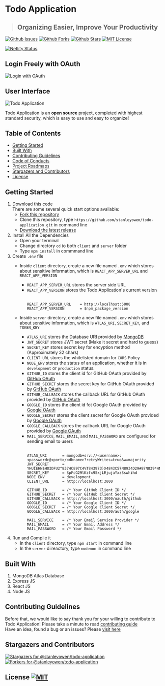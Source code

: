 # Todo Application
> ## Organizing Easier, Improve Your Productivity
[![Github Issues](https://img.shields.io/github/issues/stanleyowen/todo-application?style=flat-square)](https://github.com/stanleyowen/todo-application/issues)
[![Github Forks](https://img.shields.io/github/forks/stanleyowen/todo-application?style=flat-square)](https://github.com/stanleyowen/todo-application/network/members)
[![Github Stars](https://img.shields.io/github/stars/stanleyowen/todo-application?style=flat-square)](https://github.com/stanleyowen/todo-application/stargazers)
[![MIT License](https://img.shields.io/github/license/stanleyowen/todo-application?style=flat-square)](https://github.com/stanleyowen/todo-application/blob/master/LICENSE)

[![Netlify Status](https://api.netlify.com/api/v1/badges/56772f5c-0c69-41e8-a788-69ca591e70ef/deploy-status)](https://app.netlify.com/sites/todoapp-task/deploys)

## Login Freely with OAuth
![Login with OAuth](https://user-images.githubusercontent.com/69080584/112946431-b3d60380-915f-11eb-9bd3-b138fe13cf86.png)

## User Interface
![Todo Application](https://user-images.githubusercontent.com/69080584/112157665-0708fd00-8c1a-11eb-99fb-0f6a5f5cf29f.png)

Todo Application is an **open source** project, completed with highest standard security, which is easy to use and easy to organize!

## Table of Contents
- [Getting Started](#getting-started)
- [Built With](#built-with)
- [Contributing Guidelines](#contributing-guidelines)
- [Code of Conducts](CODE_OF_CONDUCT.md)
- [Project Roadmaps](https://github.com/stanleyowen/todo-application/projects)
- [Stargazers and Contributors](#stargazers-and-contributors)
- [License](#license)

## Getting Started
1. Download this code<br/>
  There are some several quick start options available:
    - [Fork this repository](https://github.com/stanleyowen/todo-application/fork)
    - Clone this repository, type `https://github.com/stanleyowen/todo-application.git` in command line
    - [Download the latest release](https://github.com/stanleyowen/todo-application/archive/v0.4.3.zip)
2. Install All the Dependencies
    - Open your terminal
    - Change directory `cd` to both `client` and `server` folder
    - Type `npm install` in commmand line
3. Create `.env` file
    - Inside `client` directory, create a new file named `.env` which stores about sensitive information, which is `REACT_APP_SERVER_URL` and `REACT_APP_VERSION`
      - `REACT_APP_SERVER_URL` stores the server side URL
      - `REACT_APP_VERSION` stores the Todo Application's current version<br /><br />
          ```
          REACT_APP_SERVER_URL    = http://localhost:5000
          REACT_APP_VERSION       = $npm_package_version
          ```

    - Inside `server` directory, create a new file named `.env` which stores about sensitive information, which is `ATLAS_URI`, `SECRET_KEY`, and `TOKEN_KEY`
      - `ATLAS_URI` stores the Database URI provided by [MongoDB](https://www.mongodb.com/2)
      - `JWT_SECRET` stores JWT secret (Make it secret and hard to guess)
      - `SECRET_KEY` stores secret key for encyption method (Approximately 32 chars)
      - `CLIENT_URL` stores the whitelisted domain for `CORS` Policy
      - `NODE_ENV` stores the status of an application, whether it is in `development` or `production` status.
      - `GITHUB_ID` stores the client id for GitHub OAuth provided by [GitHub OAuth](https://github.com/settings/applications/new)
      - `GITHUB_SECRET` stores the secret key for GitHub OAuth provided by [GitHub OAuth](https://github.com/settings/applications/new)
      - `GITHUB_CALLBACK` stores the callback URL for GitHub OAuth provided by [GitHub OAuth](https://github.com/settings/applications/new)
      - `GOOGLE_ID` stores the client id fot Google OAuth provided by [Google OAuth](https://console.cloud.google.com/)
      - `GOOGLE_SECRET` stores the client secret for Google OAuth provided by [Google OAuth](https://console.cloud.google.com/)
      - `GOOGLE_CALLBACK` stores the callback URL for Google OAuth provided by [Google OAuth](https://console.cloud.google.com/)
      - `MAIL_SERVICE`, `MAIL_EMAIL`, and `MAIL_PASSWORD` are configured for sending email to users<br /><br />
          ```
          ATLAS_URI       = mongodb+srv://<username>:<password>@<port>/<dbname>?retryWrites=true&w=majority
          JWT_SECRET      = YHUIEHN$HOIDFU2^8374C897C4%T843973)X4843C57N8934D29#87N839*4NC07489BC3
          SECRET_KEY      = SpFcG29lKzfx9SxjLRjujaYxzSswhihd
          NODE_ENV        = development
          CLIENT_URL      = http://localhost:3000

          GITHUB_ID       = /* Your GitHub Client ID */
          GITHUB_SECRET   = /* Your GitHub Client Secret */
          GITHUB_CALLBACK = http://localhost:3000/oauth/github
          GOOGLE_ID       = /* Your Google Client ID */
          GOOGLE_SECRET   = /* Your Google Client Secret */
          GOOGLE_CALLBACK = http://localhost:3000/auth/google

          MAIL_SERVICE    = /* Your Email Service Provider */
          MAIL_EMAIL      = /* Your Email Address */
          MAIL_PASSWORD   = /* Your Email Password */
          ```
  4. Run and Compile it
      - In the `client` directory, type `npm start` in command line
      - In the `server` diireactory, type `nodemon` in command line

## Built With
  1. MongoDB Atlas Database
  2. Express JS
  3. React JS
  4. Node JS

## Contributing Guidelines
  Before that, we would like to say thank you for your willing to contribute to Todo Application! Please take a minute to read [contributing guide](CONTRIBUTING.md#contributing)<br/>
  Have an idea, found a bug or an issues? Please [visit here](https://github.com/stanleyowen/todo-application/issues/new/choose)

## Stargazers and Contributors
   [![Stargazers for @stanleyowen/todo-application](https://reporoster.com/stars/stanleyowen/todo-application)](https://github.com/stanleyowen/todo-application/stargazers)
   [![Forkers for @stanleyowen/todo-application](https://reporoster.com/forks/stanleyowen/todo-application)](https://github.com/stanleyowen/todo-application/network/members)

## License [![MIT](https://img.shields.io/github/license/stanleyowen/todo-application?style=flat-square)](LICENSE)

